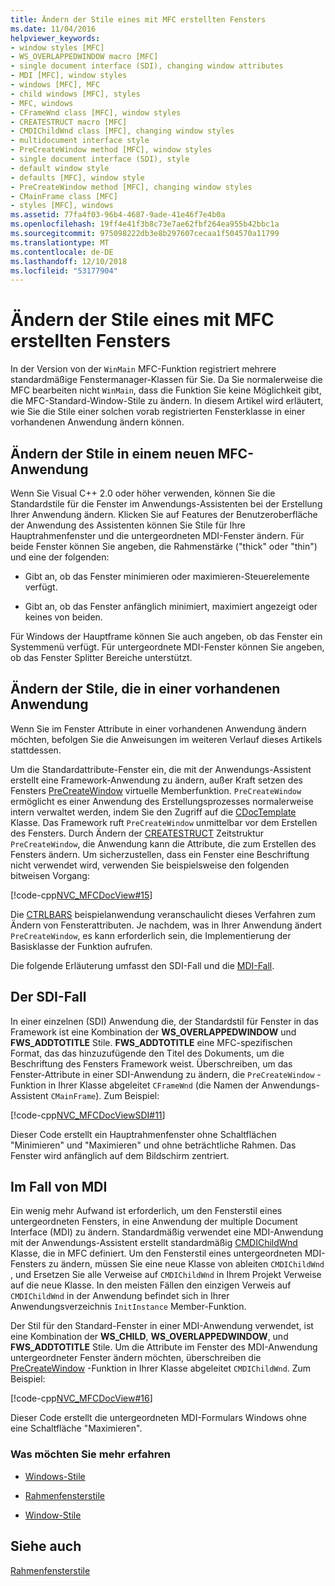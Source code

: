 ```yaml
---
title: Ändern der Stile eines mit MFC erstellten Fensters
ms.date: 11/04/2016
helpviewer_keywords:
- window styles [MFC]
- WS_OVERLAPPEDWINDOW macro [MFC]
- single document interface (SDI), changing window attributes
- MDI [MFC], window styles
- windows [MFC], MFC
- child windows [MFC], styles
- MFC, windows
- CFrameWnd class [MFC], window styles
- CREATESTRUCT macro [MFC]
- CMDIChildWnd class [MFC], changing window styles
- multidocument interface style
- PreCreateWindow method [MFC], window styles
- single document interface (SDI), style
- default window style
- defaults [MFC], window style
- PreCreateWindow method [MFC], changing window styles
- CMainFrame class [MFC]
- styles [MFC], windows
ms.assetid: 77fa4f03-96b4-4687-9ade-41e46f7e4b0a
ms.openlocfilehash: 19ff4e41f3b8c73e7ae62fbf264ea955b42bbc1a
ms.sourcegitcommit: 975098222db3e8b297607cecaa1f504570a11799
ms.translationtype: MT
ms.contentlocale: de-DE
ms.lasthandoff: 12/10/2018
ms.locfileid: "53177904"
---
```

# <a name="changing-the-styles-of-a-window-created-by-mfc"></a>Ändern der Stile eines mit MFC erstellten Fensters

In der Version von der `WinMain` MFC-Funktion registriert mehrere standardmäßige Fenstermanager-Klassen für Sie. Da Sie normalerweise die MFC bearbeiten nicht `WinMain`, dass die Funktion Sie keine Möglichkeit gibt, die MFC-Standard-Window-Stile zu ändern. In diesem Artikel wird erläutert, wie Sie die Stile einer solchen vorab registrierten Fensterklasse in einer vorhandenen Anwendung ändern können.

##  <a name="_core_changing_styles_in_a_new_mfc_application"></a> Ändern der Stile in einem neuen MFC-Anwendung

Wenn Sie Visual C++ 2.0 oder höher verwenden, können Sie die Standardstile für die Fenster im Anwendungs-Assistenten bei der Erstellung Ihrer Anwendung ändern. Klicken Sie auf Features der Benutzeroberfläche der Anwendung des Assistenten können Sie Stile für Ihre Hauptrahmenfenster und die untergeordneten MDI-Fenster ändern. Für beide Fenster können Sie angeben, die Rahmenstärke ("thick" oder "thin") und eine der folgenden:

- Gibt an, ob das Fenster minimieren oder maximieren-Steuerelemente verfügt.

- Gibt an, ob das Fenster anfänglich minimiert, maximiert angezeigt oder keines von beiden.

Für Windows der Hauptframe können Sie auch angeben, ob das Fenster ein Systemmenü verfügt. Für untergeordnete MDI-Fenster können Sie angeben, ob das Fenster Splitter Bereiche unterstützt.

##  <a name="_core_changing_styles_in_an_existing_application"></a> Ändern der Stile, die in einer vorhandenen Anwendung

Wenn Sie im Fenster Attribute in einer vorhandenen Anwendung ändern möchten, befolgen Sie die Anweisungen im weiteren Verlauf dieses Artikels stattdessen.

Um die Standardattribute-Fenster ein, die mit der Anwendungs-Assistent erstellt eine Framework-Anwendung zu ändern, außer Kraft setzen des Fensters [PreCreateWindow](../mfc/reference/cwnd-class.md#precreatewindow) virtuelle Memberfunktion. `PreCreateWindow` ermöglicht es einer Anwendung des Erstellungsprozesses normalerweise intern verwaltet werden, indem Sie den Zugriff auf die [CDocTemplate](../mfc/reference/cdoctemplate-class.md) Klasse. Das Framework ruft `PreCreateWindow` unmittelbar vor dem Erstellen des Fensters. Durch Ändern der [CREATESTRUCT](/windows/desktop/api/winuser/ns-winuser-tagcreatestructa) Zeitstruktur `PreCreateWindow`, die Anwendung kann die Attribute, die zum Erstellen des Fensters ändern. Um sicherzustellen, dass ein Fenster eine Beschriftung nicht verwendet wird, verwenden Sie beispielsweise den folgenden bitweisen Vorgang:

[!code-cpp[NVC_MFCDocView#15](../mfc/codesnippet/cpp/changing-the-styles-of-a-window-created-by-mfc_1.cpp)]

Die [CTRLBARS](../visual-cpp-samples.md) beispielanwendung veranschaulicht dieses Verfahren zum Ändern von Fensterattributen. Je nachdem, was in Ihrer Anwendung ändert `PreCreateWindow`, es kann erforderlich sein, die Implementierung der Basisklasse der Funktion aufrufen.

Die folgende Erläuterung umfasst den SDI-Fall und die [MDI-Fall](#_core_the_mdi_case).

##  <a name="_core_the_sdi_case"></a> Der SDI-Fall

In einer einzelnen (SDI) Anwendung die, der Standardstil für Fenster in das Framework ist eine Kombination der **WS_OVERLAPPEDWINDOW** und **FWS_ADDTOTITLE** Stile. **FWS_ADDTOTITLE** eine MFC-spezifischen Format, das das hinzuzufügende den Titel des Dokuments, um die Beschriftung des Fensters Framework weist. Überschreiben, um das Fenster-Attribute in einer SDI-Anwendung zu ändern, die `PreCreateWindow` -Funktion in Ihrer Klasse abgeleitet `CFrameWnd` (die Namen der Anwendungs-Assistent `CMainFrame`). Zum Beispiel:

[!code-cpp[NVC_MFCDocViewSDI#11](../mfc/codesnippet/cpp/changing-the-styles-of-a-window-created-by-mfc_2.cpp)]

Dieser Code erstellt ein Hauptrahmenfenster ohne Schaltflächen "Minimieren" und "Maximieren" und ohne beträchtliche Rahmen. Das Fenster wird anfänglich auf dem Bildschirm zentriert.

##  <a name="_core_the_mdi_case"></a> Im Fall von MDI

Ein wenig mehr Aufwand ist erforderlich, um den Fensterstil eines untergeordneten Fensters, in eine Anwendung der multiple Document Interface (MDI) zu ändern. Standardmäßig verwendet eine MDI-Anwendung mit der Anwendungs-Assistent erstellt standardmäßig [CMDIChildWnd](../mfc/reference/cmdichildwnd-class.md) Klasse, die in MFC definiert. Um den Fensterstil eines untergeordneten MDI-Fensters zu ändern, müssen Sie eine neue Klasse von ableiten `CMDIChildWnd` , und Ersetzen Sie alle Verweise auf `CMDIChildWnd` in Ihrem Projekt Verweise auf die neue Klasse. In den meisten Fällen den einzigen Verweis auf `CMDIChildWnd` in der Anwendung befindet sich in Ihrer Anwendungsverzeichnis `InitInstance` Member-Funktion.

Der Stil für den Standard-Fenster in einer MDI-Anwendung verwendet, ist eine Kombination der **WS_CHILD**, **WS_OVERLAPPEDWINDOW**, und **FWS_ADDTOTITLE** Stile. Um die Attribute im Fenster des MDI-Anwendung untergeordneter Fenster ändern möchten, überschreiben die [PreCreateWindow](../mfc/reference/cwnd-class.md#precreatewindow) -Funktion in Ihrer Klasse abgeleitet `CMDIChildWnd`. Zum Beispiel:

[!code-cpp[NVC_MFCDocView#16](../mfc/codesnippet/cpp/changing-the-styles-of-a-window-created-by-mfc_3.cpp)]

Dieser Code erstellt die untergeordneten MDI-Formulars Windows ohne eine Schaltfläche "Maximieren".

### <a name="what-do-you-want-to-know-more-about"></a>Was möchten Sie mehr erfahren

- [Windows-Stile](../mfc/reference/styles-used-by-mfc.md#window-styles)

- [Rahmenfensterstile](../mfc/frame-window-styles-cpp.md)

- [Window-Stile](/windows/desktop/winmsg/window-styles)

## <a name="see-also"></a>Siehe auch

[Rahmenfensterstile](../mfc/frame-window-styles-cpp.md)

